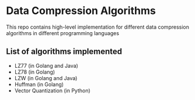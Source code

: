 # Data Compression Algorithms
This repo contains high-level implementation for different data compression algorithms in different programming languages

## List of algorithms implemented
- LZ77 (in Golang and Java)
- LZ78 (in Golang)
- LZW  (in Golang and Java)
- Huffman (in Golang)
- Vector Quantization (in Python)
